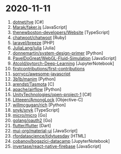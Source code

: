 # 2020-11-11

1. [dotnet/tye](https://github.com/dotnet/tye "Tye is a tool that makes developing, testing, and deploying microservices and distributed applications easier. Project Tye includes a local orchestrator to make developing microservices easier and the ability to deploy microservices to Kubernetes with minimal configuration.") [C#]
2. [Marak/faker.js](https://github.com/Marak/faker.js "generate massive amounts of realistic fake data in Node.js and the browser") [JavaScript]
3. [thenewboston-developers/Website](https://github.com/thenewboston-developers/Website "The website and documentation for thenewboston.") [TypeScript]
4. [chatwoot/chatwoot](https://github.com/chatwoot/chatwoot "Open-source live chat software, an alternative to Intercom, Zendesk, Drift, Crisp etc. 🔥💬") [Ruby]
5. [laravel/breeze](https://github.com/laravel/breeze "") [PHP]
6. [JuliaLang/julia](https://github.com/JuliaLang/julia "The Julia Programming Language") [Julia]
7. [donnemartin/system-design-primer](https://github.com/donnemartin/system-design-primer "Learn how to design large-scale systems. Prep for the system design interview. Includes Anki flashcards.") [Python]
8. [PavelDoGreat/WebGL-Fluid-Simulation](https://github.com/PavelDoGreat/WebGL-Fluid-Simulation "Play with fluids in your browser (works even on mobile)") [JavaScript]
9. [Atcold/pytorch-Deep-Learning](https://github.com/Atcold/pytorch-Deep-Learning "Deep Learning (with PyTorch)") [JupyterNotebook]
10. [firstcontributions/first-contributions](https://github.com/firstcontributions/first-contributions "🚀✨ Help beginners to contribute to open source projects") 
11. [sorrycc/awesome-javascript](https://github.com/sorrycc/awesome-javascript "🐢 A collection of awesome browser-side JavaScript libraries, resources and shiny things.") 
12. [3b1b/manim](https://github.com/3b1b/manim "Animation engine for explanatory math videos") [Python]
13. [arendst/Tasmota](https://github.com/arendst/Tasmota "Alternative firmware for ESP8266 with easy configuration using webUI, OTA updates, automation using timers or rules, expandability and entirely local control over MQTT, HTTP, Serial or KNX. Full documentation at") [C]
14. [apache/airflow](https://github.com/apache/airflow "Apache Airflow - A platform to programmatically author, schedule, and monitor workflows") [Python]
15. [UnityTechnologies/open-project-1](https://github.com/UnityTechnologies/open-project-1 "Unity Open Project #1: Action-adventure") [C#]
16. [Litteeen/AmongLock](https://github.com/Litteeen/AmongLock "You were not the owner of this device") [Objective-C]
17. [willmcgugan/rich](https://github.com/willmcgugan/rich "Rich is a Python library for rich text and beautiful formatting in the terminal.") [Python]
18. [snyk/snyk](https://github.com/snyk/snyk "CLI and build-time tool to find & fix known vulnerabilities in open-source dependencies") [TypeScript]
19. [micro/micro](https://github.com/micro/micro "Micro is a platform for cloud native application development") [Go]
20. [golang/oauth2](https://github.com/golang/oauth2 "Go OAuth2") [Go]
21. [flutter/flutter](https://github.com/flutter/flutter "Flutter makes it easy and fast to build beautiful apps for mobile and beyond.") [Dart]
22. [mui-org/material-ui](https://github.com/mui-org/material-ui "React components for faster and easier web development. Build your own design system, or start with Material Design.") [JavaScript]
23. [rfordatascience/tidytuesday](https://github.com/rfordatascience/tidytuesday "Official repo for the #tidytuesday project") [HTML]
24. [cobanov/bogazici-datacamp](https://github.com/cobanov/bogazici-datacamp "") [JupyterNotebook]
25. [invertase/react-native-firebase](https://github.com/invertase/react-native-firebase "🔥 A well-tested feature-rich modular Firebase implementation for React Native. Supports both iOS & Android platforms for all Firebase services.") [JavaScript]
